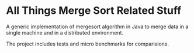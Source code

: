 # All Things Merge Sort Related Stuff

A generic implementation of mergesort algorithm in Java to merge data in a
single machine and in a distributed environment. 

The project includes tests and micro benchmarks for comparisions.
